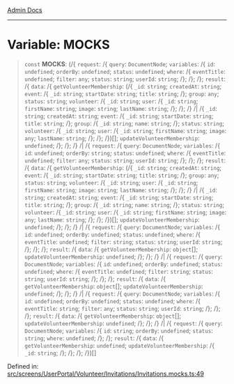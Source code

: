 [Admin Docs](/)

***

# Variable: MOCKS

> `const` **MOCKS**: (/{ `request`: /{ `query`: `DocumentNode`; `variables`: /{ `id`: `undefined`; `orderBy`: `undefined`; `status`: `undefined`; `where`: /{ `eventTitle`: `undefined`; `filter`: `any`; `status`: `string`; `userId`: `string`; /}; /}; /}; `result`: /{ `data`: /{ `getVolunteerMembership`: (/{ `_id`: `string`; `createdAt`: `string`; `event`: /{ `_id`: `string`; `startDate`: `string`; `title`: `string`; /}; `group`: `any`; `status`: `string`; `volunteer`: /{ `_id`: `string`; `user`: /{ `_id`: `string`; `firstName`: `string`; `image`: `string`; `lastName`: `string`; /}; /}; /} /| /{ `_id`: `string`; `createdAt`: `string`; `event`: /{ `_id`: `string`; `startDate`: `string`; `title`: `string`; /}; `group`: /{ `_id`: `string`; `name`: `string`; /}; `status`: `string`; `volunteer`: /{ `_id`: `string`; `user`: /{ `_id`: `string`; `firstName`: `string`; `image`: `any`; `lastName`: `string`; /}; /}; /})[]; `updateVolunteerMembership`: `undefined`; /}; /}; /} /| /{ `request`: /{ `query`: `DocumentNode`; `variables`: /{ `id`: `undefined`; `orderBy`: `string`; `status`: `undefined`; `where`: /{ `eventTitle`: `undefined`; `filter`: `any`; `status`: `string`; `userId`: `string`; /}; /}; /}; `result`: /{ `data`: /{ `getVolunteerMembership`: (/{ `_id`: `string`; `createdAt`: `string`; `event`: /{ `_id`: `string`; `startDate`: `string`; `title`: `string`; /}; `group`: `any`; `status`: `string`; `volunteer`: /{ `_id`: `string`; `user`: /{ `_id`: `string`; `firstName`: `string`; `image`: `string`; `lastName`: `string`; /}; /}; /} /| /{ `_id`: `string`; `createdAt`: `string`; `event`: /{ `_id`: `string`; `startDate`: `string`; `title`: `string`; /}; `group`: /{ `_id`: `string`; `name`: `string`; /}; `status`: `string`; `volunteer`: /{ `_id`: `string`; `user`: /{ `_id`: `string`; `firstName`: `string`; `image`: `any`; `lastName`: `string`; /}; /}; /})[]; `updateVolunteerMembership`: `undefined`; /}; /}; /} /| /{ `request`: /{ `query`: `DocumentNode`; `variables`: /{ `id`: `undefined`; `orderBy`: `undefined`; `status`: `undefined`; `where`: /{ `eventTitle`: `undefined`; `filter`: `string`; `status`: `string`; `userId`: `string`; /}; /}; /}; `result`: /{ `data`: /{ `getVolunteerMembership`: `object`[]; `updateVolunteerMembership`: `undefined`; /}; /}; /} /| /{ `request`: /{ `query`: `DocumentNode`; `variables`: /{ `id`: `undefined`; `orderBy`: `undefined`; `status`: `undefined`; `where`: /{ `eventTitle`: `undefined`; `filter`: `string`; `status`: `string`; `userId`: `string`; /}; /}; /}; `result`: /{ `data`: /{ `getVolunteerMembership`: `object`[]; `updateVolunteerMembership`: `undefined`; /}; /}; /} /| /{ `request`: /{ `query`: `DocumentNode`; `variables`: /{ `id`: `undefined`; `orderBy`: `undefined`; `status`: `undefined`; `where`: /{ `eventTitle`: `string`; `filter`: `any`; `status`: `string`; `userId`: `string`; /}; /}; /}; `result`: /{ `data`: /{ `getVolunteerMembership`: `object`[]; `updateVolunteerMembership`: `undefined`; /}; /}; /} /| /{ `request`: /{ `query`: `DocumentNode`; `variables`: /{ `id`: `string`; `orderBy`: `undefined`; `status`: `string`; `where`: `undefined`; /}; /}; `result`: /{ `data`: /{ `getVolunteerMembership`: `undefined`; `updateVolunteerMembership`: /{ `_id`: `string`; /}; /}; /}; /})[]

Defined in: [src/screens/UserPortal/Volunteer/Invitations/Invitations.mocks.ts:49](https://github.com/PalisadoesFoundation/talawa-admin/blob/main/src/screens/UserPortal/Volunteer/Invitations/Invitations.mocks.ts#L49)
